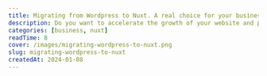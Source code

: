 ```yaml
---
title: Migrating from Wordpress to Nuxt. A real choice for your business?
description: Do you want to accelerate the growth of your website and provide the best experience to users? Perhaps WordPress is holding back your business, and Nuxt can help you take the next technological step.
categories: [business, nuxt]
readTime: 8
cover: /images/migrating-wordpress-to-nuxt.png
slug: migrating-wordpress-to-nuxt
createdAt: 2024-01-08
---
```


